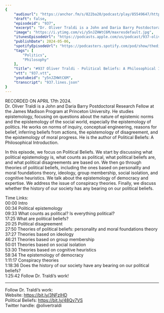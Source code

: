```yaml
---
{
	"audiourl": "https://anchor.fm/s/822ba20/podcast/play/85549647/https%3A%2F%2Fd3ctxlq1ktw2nl.cloudfront.net%2Fstaging%2F2024-3-17%2F86a0a341-67bb-7321-44a3-5f61de74d9a5.m4a",
	"draft": false,
	"episodeid": "937",
	"excerpt": "Dr. Oliver Traldi is a John and Daria Barry Postdoctoral Research Fellow at the James Madison Program at Princeton University. He studies epistemology, focusing on questions about the nature of epistemic norms and the epistemology of the social world, especially the epistemology of politics. He works on norms of inquiry, conceptual engineering, reasons for belief, inferring beliefs from actions, the epistemology of disagreement, and the epistemology of moral progress. He is the author of Political Beliefs: A Philosophical Introduction.",
	"image": "https://i.ytimg.com/vi/y5nJZHWtC6M/maxresdefault.jpg",
	"itunesEpisodeUrl": "https://podcasts.apple.com/us/podcast/937-oliver-traldi-political-beliefs-a-philosophical/id1451347236?i=1000654715510&uo=4",
	"publishDate": 2024-05-06,
	"spotifyEpisodeUrl": "https://podcasters.spotify.com/pod/show/thedissenter/episodes/937-Oliver-Traldi---Political-Beliefs-A-Philosophical-Introduction-e2ih94f",
	"tags": [
		"Politics",
		"Philosophy"
	],
	"title": "#937 Oliver Traldi - Political Beliefs: A Philosophical Introduction",
	"vtt": "937.vtt",
	"youtubeid": "y5nJZHWtC6M",
	"transcript": "937.lines.json"
}
---
```

RECORDED ON APRIL 17th 2024.  
Dr. Oliver Traldi is a John and Daria Barry Postdoctoral Research Fellow at the James Madison Program at Princeton University. He studies epistemology, focusing on questions about the nature of epistemic norms and the epistemology of the social world, especially the epistemology of politics. He works on norms of inquiry, conceptual engineering, reasons for belief, inferring beliefs from actions, the epistemology of disagreement, and the epistemology of moral progress. He is the author of Political Beliefs: A Philosophical Introduction.

In this episode, we focus on Political Beliefs. We start by discussing what political epistemology is, what counts as political, what political beliefs are, and what political disagreements are based on. We then go through theories of political beliefs, including the ones based on personality and moral foundations theory, ideology, group membership, social isolation, and cognitive heuristics. We talk about the epistemology of democracy and expertise. We address the issue of conspiracy theories. Finally, we discuss whether the history of our society has any bearing on our political beliefs.

Time Links:  
<time>00:00</time> Intro  
<time>00:34</time> Political epistemology  
<time>09:33</time> What counts as political? Is everything political?  
<time>17:25</time> What are political beliefs?  
<time>20:25</time> Political disagreement  
<time>27:50</time> Theories of political beliefs: personality and moral foundations theory  
<time>37:27</time> Theories based on ideology  
<time>46:21</time> Theories based on group membership  
<time>50:01</time> Theories based on social isolation  
<time>53:30</time> Theories based on cognitive heuristics  
<time>58:34</time> The epistemology of democracy  
<time>1:11:17</time> Conspiracy theories  
<time>1:18:36</time> Does the history of our society have any bearing on our political beliefs?  
<time>1:25:42</time> Follow Dr. Traldi’s work!

---

Follow Dr. Traldi’s work:  
Website: https://bit.ly/3NFzlHD  
Political Beliefs: https://bit.ly/48Qv7VS  
Twitter handle: @olivertraldi
